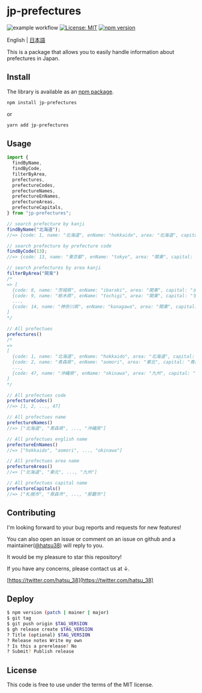 # jp-prefectures
![example workflow](https://github.com/hatsu38/jpPrefectures/actions/workflows/ci.yml/badge.svg)
[![License: MIT](https://img.shields.io/badge/License-MIT-yellow.svg)](https://opensource.org/licenses/MIT)
[![npm version](https://badge.fury.io/js/jp-prefectures.svg)](https://badge.fury.io/js/jp-prefectures)

English | [日本語](./docs/ja/README.md)

This is a package that allows you to easily handle information about prefectures in Japan.

## Install

The library is available as an [npm package](https://www.npmjs.com/package/jp-prefectures).

```sh
npm install jp-prefectures
```
or

```sh
yarn add jp-prefectures
```

## Usage

```javascript
import {
  findByName,
  findByCode,
  filterByArea,
  prefectures,
  prefectureCodes,
  prefectureNames,
  prefectureEnNames,
  prefectureAreas,
  prefectureCapitals,
} from "jp-prefectures";

// search prefecture by kanji
findByName("北海道");
//=> {code: 1, name: "北海道", enName: "hokkaido", area: "北海道", capital: "札幌市"}

// search prefecture by prefecture code
findByCode(13);
//=> {code: 13, name: "東京都", enName: "tokyo", area: "関東", capital: "新宿区"}

// search prefectures by area kanji
filterByArea("関東")
/*
=> [
  {code: 8, name: "茨城県", enName: "ibaraki", area: "関東", capital: "水戸市"},
  {code: 9, name: "栃木県", enName: "tochigi", area: "関東", capital: "宇都宮市"},
  ...,
  {code: 14, name: "神奈川県", enName: "kanagawa", area: "関東", capital: "横浜市"}
]
*/

// All prefectues
prefectures()
/*
=>
[
  {code: 1, name: "北海道", enName: "hokkaido", area: "北海道", capital: "札幌市"},
  {code: 2, name: "青森県", enName: "aomori", area: "東北", capital: "青森市"},
  ...,
  {code: 47, name: "沖縄県", enName: "okinawa", area: "九州", capital: "那覇市"}
]
*/

// All prefectues code
prefectureCodes()
//=> [1, 2, ..., 47]

// All prefectues name
prefectureNames()
//=> ["北海道", "青森県", ..., "沖縄県"]

// All prefectues english name
prefectureEnNames()
//=> ["hokkaido", "aomori", ..., "okinawa"]

// All prefectues area name
prefectureAreas()
//=> ["北海道", "東北", ..., "九州"]

// All prefectues capital name
prefectureCapitals()
//=> ["札幌市", "青森市", ..., "那覇市"]
```

## Contributing
I'm looking forward to your bug reports and requests for new features!

You can also open an issue or comment on an issue on github and a maintainer([@hatsu38](https://github.com/hatsu38)) will reply to you.

It would be my pleasure to star this repository!

If you have any concerns, please contact us at ↓.

[https://twitter.com/hatsu_38](https://twitter.com/hatsu_38)

## Deploy

```sh
$ npm version (patch | mainer | major)
$ git tag
$ git push origin $TAG_VERSION
$ gh release create $TAG_VERSION
? Title (optional) $TAG_VERSION
? Release notes Write my own
? Is this a prerelease? No
? Submit? Publish release
```

## License
This code is free to use under the terms of the MIT license.